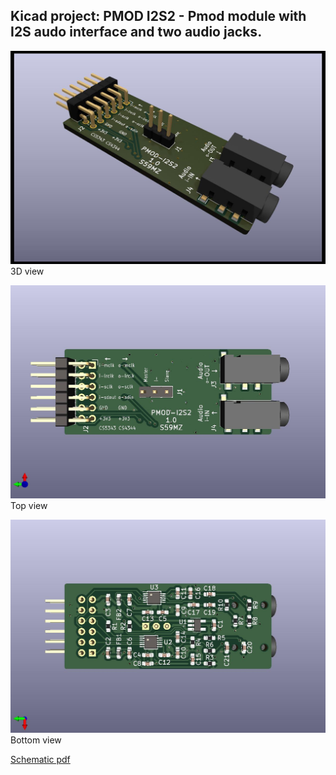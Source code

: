 ## Kicad project: PMOD I2S2 - Pmod module with I2S audo interface and two audio jacks.

![3D view](kicad-pmod_i2s2-3d.jpg)
3D view

![Top view](kicad-pmod_i2s2-top.jpg)
Top view

![Botom view](kicad-pmod_i2s2-bot.jpg)
Bottom view

[Schematic pdf](kicad-pmod_i2s2.pdf)
